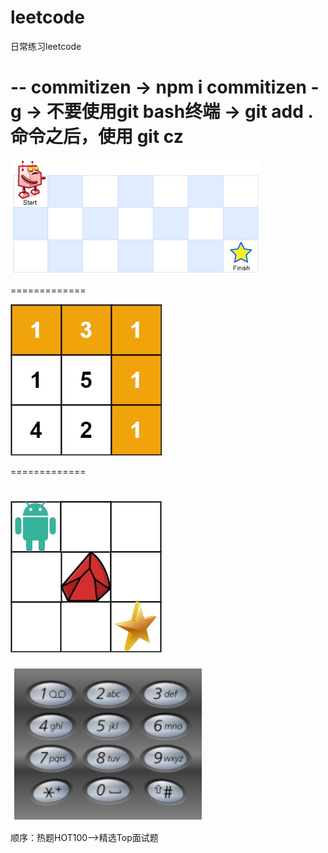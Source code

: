 # leetcode
日常练习leetcode

-- commitizen
-> npm i commitizen -g
-> 不要使用git bash终端
-> git add . 命令之后，使用 git cz
===================
![Getting Started](./images/1.不同路径.png)

=============

![Getting Started](./images/2.最小路径之和.jpg)

=============

![Getting Started](./images/4.不同路径II.jpg)
==============
![Getting Started](./images/5.%E5%AD%97%E6%AF%8D%E7%BB%84%E5%90%88.png)

顺序：热题HOT100—>精选Top面试题